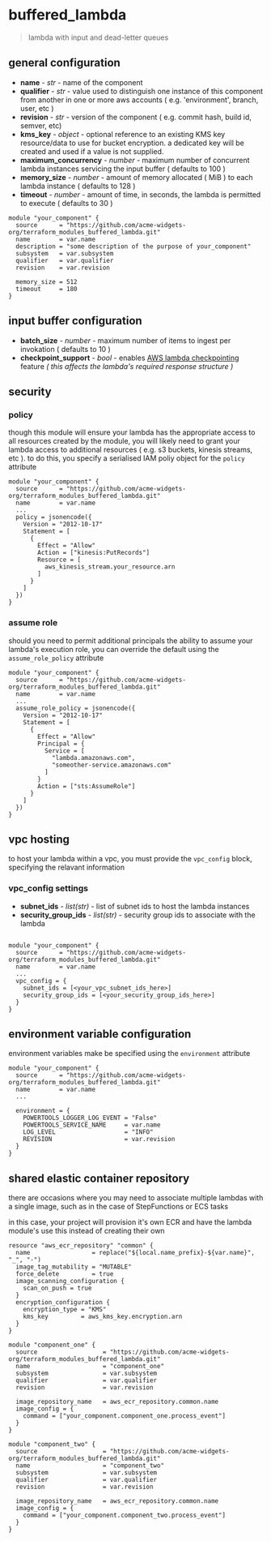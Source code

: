 # buffered_lambda

> lambda with input and dead-letter queues

## general configuration

- **name** - _str_ - name of the component
- **qualifier** - _str_ - value used to distinguish one instance of this component from another in one or more aws accounts ( e.g. 'environment', branch, user, etc )
- **revision** - _str_ - version of the component ( e.g. commit hash, build id, semver, etc)
- **kms_key** - _object_ - optional reference to an existing KMS key resource/data to use for bucket encryption. a dedicated key will be created and used if a value is not supplied.
- **maximum_concurrency** - _number_ - maximum number of concurrent lambda instances servicing the input buffer ( defaults to 100 )
- **memory_size** - _number_ - amount of memory allocated ( MiB ) to each lambda instance ( defaults to 128 )
- **timeout** - _number_ - amount of time, in seconds, the lambda is permitted to execute ( defaults to 30 )

```hcl
module "your_component" {
  source      = "https://github.com/acme-widgets-org/terraform_modules_buffered_lambda.git"
  name        = var.name
  description = "some description of the purpose of your_component"
  subsystem   = var.subsystem
  qualifier   = var.qualifier
  revision    = var.revision

  memory_size = 512
  timeout     = 180
}
```

## input buffer configuration

- **batch_size** - _number_ - maximum number of items to ingest per invokation ( defaults to 10 )
- **checkpoint_support** - _bool_ - enables [AWS lambda checkpointing](https://docs.aws.amazon.com/lambda/latest/dg/with-ddb.html#services-ddb-batchfailurereporting) feature _( this affects the lambda's required response structure )_

## security

### policy

though this module will ensure your lambda has the appropriate access to all resources created by the module, you will likely need to grant your lambda access to additional resources ( e.g. s3 buckets, kinesis streams, etc ). to do this, you specify a serialised IAM poliy object for the `policy` attribute

```hcl
module "your_component" {
  source      = "https://github.com/acme-widgets-org/terraform_modules_buffered_lambda.git"
  name        = var.name
  ...
  policy = jsonencode({
    Version = "2012-10-17"
    Statement = [
      {
        Effect = "Allow"
        Action = ["kinesis:PutRecords"]
        Resource = [
          aws_kinesis_stream.your_resource.arn
        ]
      }
    ]
  })
}
```

### assume role

should you need to permit additional principals the ability to assume your lambda's execution role, you can override the default using the `assume_role_policy` attribute

```hcl
module "your_component" {
  source      = "https://github.com/acme-widgets-org/terraform_modules_buffered_lambda.git"
  name        = var.name
  ...
  assume_role_policy = jsonencode({
    Version = "2012-10-17"
    Statement = [
      {
        Effect = "Allow"
        Principal = {
          Service = [
            "lambda.amazonaws.com",
            "someother-service.amazonaws.com"
          ]
        }
        Action = ["sts:AssumeRole"]
      }
    ]
  })
}
```

## vpc hosting

to host your lambda within a vpc, you must provide the `vpc_config` block, specifying the relavant information

### vpc_config settings

- **subnet_ids** - _list(str)_ - list of subnet ids to host the lambda instances
- **security_group_ids** - _list(str)_ - security group ids to associate with the lambda

```hcl

module "your_component" {
  source      = "https://github.com/acme-widgets-org/terraform_modules_buffered_lambda.git"
  name        = var.name
  ...
  vpc_config = {
    subnet_ids = [<your_vpc_subnet_ids_here>]
    security_group_ids = [<your_security_group_ids_here>]
  }
}
```

## environment variable configuration

environment variables make be specified using the `environment` attribute

```hcl
module "your_component" {
  source      = "https://github.com/acme-widgets-org/terraform_modules_buffered_lambda.git"
  name        = var.name
  ...

  environment = {
    POWERTOOLS_LOGGER_LOG_EVENT = "False"
    POWERTOOLS_SERVICE_NAME     = var.name
    LOG_LEVEL                   = "INFO"
    REVISION                    = var.revision
  }
}
```

## shared elastic container repository

there are occasions where you may need to associate multiple lambdas with a single image, such as in the case of StepFunctions or ECS tasks

in this case, your project will provision it's own ECR and have the lambda module's use this instead of creating their own

```hcl
resource "aws_ecr_repository" "common" {
  name                 = replace("${local.name_prefix}-${var.name}", "_", "-")
  image_tag_mutability = "MUTABLE"
  force_delete         = true
  image_scanning_configuration {
    scan_on_push = true
  }
  encryption_configuration {
    encryption_type = "KMS"
    kms_key         = aws_kms_key.encryption.arn
  }
}

module "component_one" {
  source                  = "https://github.com/acme-widgets-org/terraform_modules_buffered_lambda.git"
  name                    = "component_one"
  subsystem               = var.subsystem
  qualifier               = var.qualifier
  revision                = var.revision

  image_repository_name   = aws_ecr_repository.common.name
  image_config = {
    command = ["your_component.component_one.process_event"]
  }
}

module "component_two" {
  source                  = "https://github.com/acme-widgets-org/terraform_modules_buffered_lambda.git"
  name                    = "component_two"
  subsystem               = var.subsystem
  qualifier               = var.qualifier
  revision                = var.revision

  image_repository_name   = aws_ecr_repository.common.name
  image_config = {
    command = ["your_component.component_two.process_event"]
  }
}

```
